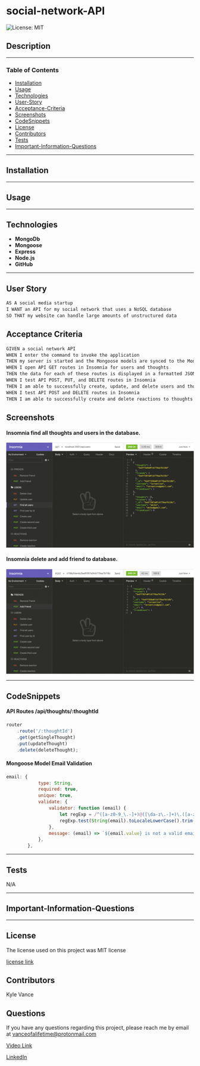 # social-network-API

![License: MIT](https://img.shields.io/badge/License-MIT-yellow.svg)

## Description


---

### Table of Contents

- [Installation](#installation)
- [Usage](#usage)
- [Technologies](#technologies)
- [User-Story](#user-story)
- [Acceptance-Criteria](#acceptance-criteria)
- [Screenshots](#screenshots)
- [CodeSnippets](#codeSnippets)
- [License](#license)
- [Contributors](#contributors)
- [Tests](#tests)
- [Important-Information-Questions](#important-information-questions)

---

## Installation



---

## Usage



---

## Technologies

- **MongoDb**
- **Mongoose**
- **Express**
- **Node.js**
- **GitHub**

---

## User Story

```md
AS A social media startup
I WANT an API for my social network that uses a NoSQL database
SO THAT my website can handle large amounts of unstructured data
```

## Acceptance Criteria

```md
GIVEN a social network API
WHEN I enter the command to invoke the application
THEN my server is started and the Mongoose models are synced to the MongoDB database
WHEN I open API GET routes in Insomnia for users and thoughts
THEN the data for each of these routes is displayed in a formatted JSON
WHEN I test API POST, PUT, and DELETE routes in Insomnia
THEN I am able to successfully create, update, and delete users and thoughts in my database
WHEN I test API POST and DELETE routes in Insomnia
THEN I am able to successfully create and delete reactions to thoughts and add and remove friends to a user’s friend list
```

## Screenshots

#### Insomnia find all thoughts and users in the database.

![Find All](./assets/findAll.gif)

#### Insomnia delete and add friend to database.

![Add Delete](./assets/friendDelAdd.gif)

---

## CodeSnippets

#### API Routes /api/thoughts/:thoughtId

``` JavaScript 
router
	.route('/:thoughtId')
	.get(getSingleThought)
	.put(updateThought)
	.delete(deleteThought);
```

#### Mongoose Model Email Validation

``` JavaScript
email: {
			type: String,
			required: true,
			unique: true,
			validate: {
				validator: function (email) {
					let regExp = /^([a-z0-9_\.-]+)@([\da-z\.-]+)\.([a-z\.]{2,6})$/;
					regExp.test(String(email).toLocaleLowerCase().trim());
				},
				message: (email) => `${email.value} is not a valid email`,
			},
		},
```

---

## Tests

N/A

---

## **Important-Information-Questions**

---

## License

The license used on this project was MIT license

[license link](https://opensource.org/licenses/MIT)

## Contributors

Kyle Vance

## Questions

If you have any questions regarding this project, please reach me by email at vanceofalifetime@protonmail.com

[Video Link]()

[LinkedIn](https://www.linkedin.com/in/kyle-s-vance/)

